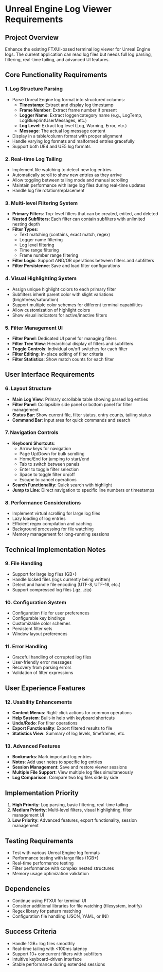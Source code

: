 # Unreal Engine Log Viewer Requirements

## Project Overview
Enhance the existing FTXUI-based terminal log viewer for Unreal Engine logs. The current application can read log files but needs full log parsing, filtering, real-time tailing, and advanced UI features.

## Core Functionality Requirements

### 1. Log Structure Parsing
- Parse Unreal Engine log format into structured columns:
  - **Timestamp**: Extract and display log timestamp
  - **Frame Number**: Extract frame number if present
  - **Logger Name**: Extract logger/category name (e.g., LogTemp, LogBlueprintUserMessages, etc.)
  - **Log Level**: Extract log level (Log, Warning, Error, etc.)
  - **Message**: The actual log message content
- Display in a table/column format with proper alignment
- Handle varying log formats and malformed entries gracefully
- Support both UE4 and UE5 log formats

### 2. Real-time Log Tailing
- Implement file watching to detect new log entries
- Automatically scroll to show new entries as they arrive
- Allow toggling between tailing mode and manual scrolling
- Maintain performance with large log files during real-time updates
- Handle log file rotation/replacement

### 3. Multi-level Filtering System
- **Primary Filters**: Top-level filters that can be created, edited, and deleted
- **Nested Subfilters**: Each filter can contain subfilters with unlimited nesting depth
- **Filter Types**:
  - Text matching (contains, exact match, regex)
  - Logger name filtering
  - Log level filtering
  - Time range filtering
  - Frame number range filtering
- **Filter Logic**: Support AND/OR operations between filters and subfilters
- **Filter Persistence**: Save and load filter configurations

### 4. Visual Highlighting System
- Assign unique highlight colors to each primary filter
- Subfilters inherit parent color with slight variations (brightness/saturation)
- Support multiple color schemes for different terminal capabilities
- Allow customization of highlight colors
- Show visual indicators for active/inactive filters

### 5. Filter Management UI
- **Filter Panel**: Dedicated UI panel for managing filters
- **Filter Tree View**: Hierarchical display of filters and subfilters
- **Toggle Controls**: Individual on/off switches for each filter
- **Filter Editing**: In-place editing of filter criteria
- **Filter Statistics**: Show match counts for each filter

## User Interface Requirements

### 6. Layout Structure
- **Main Log View**: Primary scrollable table showing parsed log entries
- **Filter Panel**: Collapsible side panel or bottom panel for filter management
- **Status Bar**: Show current file, filter status, entry counts, tailing status
- **Command Bar**: Input area for quick commands and search

### 7. Navigation Controls
- **Keyboard Shortcuts**:
  - Arrow keys for navigation
  - Page Up/Down for bulk scrolling
  - Home/End for jumping to start/end
  - Tab to switch between panels
  - Enter to toggle filter selection
  - Space to toggle filter on/off
  - Escape to cancel operations
- **Search Functionality**: Quick search with highlight
- **Jump to Line**: Direct navigation to specific line numbers or timestamps

### 8. Performance Considerations
- Implement virtual scrolling for large log files
- Lazy loading of log entries
- Efficient regex compilation and caching
- Background processing for file watching
- Memory management for long-running sessions

## Technical Implementation Notes

### 9. File Handling
- Support for large log files (GB+)
- Handle locked files (logs currently being written)
- Detect and handle file encoding (UTF-8, UTF-16, etc.)
- Support compressed log files (.gz, .zip)

### 10. Configuration System
- Configuration file for user preferences
- Configurable key bindings
- Customizable color schemes
- Persistent filter sets
- Window layout preferences

### 11. Error Handling
- Graceful handling of corrupted log files
- User-friendly error messages
- Recovery from parsing errors
- Validation of filter expressions

## User Experience Features

### 12. Usability Enhancements
- **Context Menus**: Right-click actions for common operations
- **Help System**: Built-in help with keyboard shortcuts
- **Undo/Redo**: For filter operations
- **Export Functionality**: Export filtered results to file
- **Statistics View**: Summary of log levels, timeframes, etc.

### 13. Advanced Features
- **Bookmarks**: Mark important log entries
- **Notes**: Add user notes to specific log entries
- **Session Management**: Save and restore viewer sessions
- **Multiple File Support**: View multiple log files simultaneously
- **Log Comparison**: Compare two log files side by side

## Implementation Priority
1. **High Priority**: Log parsing, basic filtering, real-time tailing
2. **Medium Priority**: Multi-level filters, visual highlighting, filter management UI
3. **Low Priority**: Advanced features, export functionality, session management

## Testing Requirements
- Test with various Unreal Engine log formats
- Performance testing with large files (1GB+)
- Real-time performance testing
- Filter performance with complex nested structures
- Memory usage optimization validation

## Dependencies
- Continue using FTXUI for terminal UI
- Consider additional libraries for file watching (filesystem, inotify)
- Regex library for pattern matching
- Configuration file handling (JSON, YAML, or INI)

## Success Criteria
- Handle 1GB+ log files smoothly
- Real-time tailing with <100ms latency
- Support 10+ concurrent filters with subfilters
- Intuitive keyboard-driven interface
- Stable performance during extended sessions